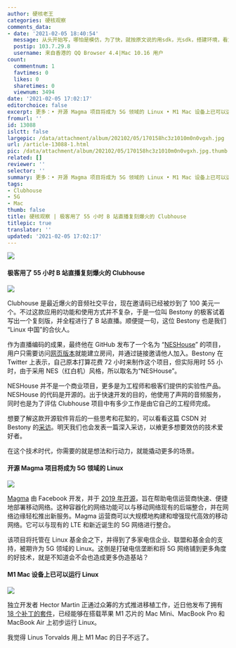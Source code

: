 ```yaml
---
author: 硬核老王
categories: 硬核观察
comments_data:
- date: '2021-02-05 18:40:54'
  message: 从头开始写，哪怕是模仿，为了快，就按原文说的用sdk，光sdk，搭建环境，看文档以及写一些验证测试，起码也要一天。台上10分钟，台下十年功。
  postip: 103.7.29.8
  username: 来自香港的 QQ Browser 4.4|Mac 10.16 用户
count:
  commentnum: 1
  favtimes: 0
  likes: 0
  sharetimes: 0
  viewnum: 3494
date: '2021-02-05 17:02:17'
editorchoice: false
excerpt: 更多：• 开源 Magma 项目将成为 5G 领域的 Linux • M1 Mac 设备上已可以运行 Linux
fromurl: ''
id: 13088
islctt: false
largepic: /data/attachment/album/202102/05/170158hc3z1010m0n0vgxh.jpg
url: /article-13088-1.html
pic: /data/attachment/album/202102/05/170158hc3z1010m0n0vgxh.jpg.thumb.jpg
related: []
reviewer: ''
selector: ''
summary: 更多：• 开源 Magma 项目将成为 5G 领域的 Linux • M1 Mac 设备上已可以运行 Linux
tags:
- Clubhouse
- 5G
- Mac
thumb: false
title: 硬核观察 | 极客用了 55 小时 B 站直播复刻爆火的 Clubhouse
titlepic: true
translator: ''
updated: '2021-02-05 17:02:17'
---
```


![](/data/attachment/album/202102/05/170158hc3z1010m0n0vgxh.jpg)


#### 极客用了 55 小时 B 站直播复刻爆火的 Clubhouse


![](/data/attachment/album/202102/05/165937oxhlc9lpfnnqsipv.jpg)


Clubhouse 是最近爆火的音频社交平台，现在邀请码已经被炒到了 100 美元一个。不过这款应用的功能和使用方式并不复杂，于是一位叫 Bestony 的极客试着写出一个复刻版，并全程进行了 B 站直播。顺便提一句，这位 Bestony 也是我们 “Linux 中国”的合伙人。


作为直播编码的成果，最终他在 GitHub 发布了一个名为 “[NESHouse](https://github.com/bestony/neshouse)” 的项目，用户只需要访问[网页版本](https://neshouse.com/admin.html)就能建立房间，并通过链接邀请他人加入。Bestony 在 Twitter 上表示，自己原本打算花费 72 小时来制作这个项目，但实际用时 55 小时，由于采用 NES（红白机）风格，所以取名为“NESHouse”。


NESHouse 并不是一个商业项目，更多是为工程师和极客们提供的实验性产品。NESHouse 的代码是开源的。出于快速开发的目的，他使用了声网的音频服务，同时也是为了评估 Clubhouse 项目中有多少工作是由它自己的工程师完成。


想要了解这款开源软件背后的一些思考和花絮的，可以看看这篇 CSDN 对 Bestony 的[采访](https://mp.weixin.qq.com/s/mUGGkxdTIngLzd9zX96AeA)。明天我们也会发表一篇深入采访，以飨更多想要效仿的技术爱好者。


在这个技术时代，你需要的就是想法和行动力，就能撬动更多的场景。


#### 开源 Magma 项目将成为 5G 领域的 Linux


![](/data/attachment/album/202102/05/164904mt4mm2agigigi4t2.jpg)


[Magma](https://www.magmacore.org/) 由 Facebook 开发，并于 [2019 年开源](https://www.facebook.com/fbOpenSource/posts/today-we-open-sourced-magma-a-software-platform-that-gives-network-operators-an-/2052421168139967/)，旨在帮助电信运营商快速、便捷地部署移动网络。这种容器化的网络功能可以与移动网络现有的后端整合，并在网络边缘轻松推出新服务。Magma 运营商可以大规模地构建和增强现代高效的移动网络。它可以与现有的 LTE 和新近诞生的 5G 网络进行整合。


该项目将托管在 Linux 基金会之下，并得到了多家电信企业、联盟和基金会的支持，被期许为 5G 领域的 Linux。这倒是打破电信垄断和将 5G 网络铺到更多角度的好技术，就是不知道会不会也造成更多伪造基站？


#### M1 Mac 设备上已可以运行 Linux


![](/data/attachment/album/202102/05/165210opx24dfzcmnccqnx.jpg)


独立开发者 Hector Martin 正通过众筹的方式推进移植工作，近日他发布了拥有 [18 个补丁的套件](https://lore.kernel.org/lkml/20210204203951.52105-1-marcan@marcan.st/)，已经能够在搭载苹果 M1 芯片的 Mac Mini、MacBook Pro 和 MacBook Air 上初步运行 Linux。


我觉得 Linus Torvalds 用上 M1 Mac 的日子不远了。